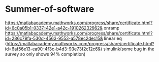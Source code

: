 # Summer-of-software
https://matlabacademy.mathworks.com/progress/share/certificate.html?id=6c0a05b1-0337-42e1-a42c-191026232962& onramp
https://matlabacademy.mathworks.com/progress/share/certificate.html?id=286c79fa-530d-4563-9553-a578ec2dec15& linear eq
(https://matlabacademy.mathworks.com/progress/share/certificate.html?id=6af56e13-ea90-4f3c-b4d3-93e73f2c12c6&) simulink(some bug in the survey so only shows 94% completion)
